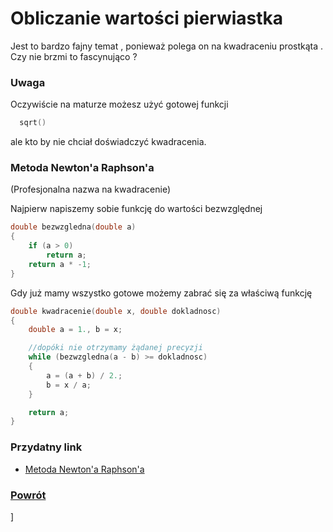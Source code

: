 # Obliczanie wartości pierwiastka
Jest to bardzo fajny temat , ponieważ polega on na kwadraceniu prostkąta .  
Czy nie brzmi to fascynująco ?

### Uwaga
Oczywiście na maturze możesz użyć gotowej funkcji
``` c++
  sqrt()
```
ale kto by nie chciał doświadczyć kwadracenia.

### Metoda Newton'a Raphson'a
(Profesjonalna nazwa na kwadracenie)


Najpierw napiszemy sobie funkcję do wartości bezwzględnej

```c++
double bezwzgledna(double a)
{
	if (a > 0)
		return a;
	return a * -1;
}
```
Gdy już mamy wszystko gotowe możemy zabrać się za właściwą funkcję
``` c++
double kwadracenie(double x, double dokladnosc)
{
	double a = 1., b = x;

	//dopóki nie otrzymamy żądanej precyzji
	while (bezwzgledna(a - b) >= dokladnosc)
	{
		a = (a + b) / 2.;
		b = x / a;
	}

	return a;
}

```

### Przydatny link
  - [Metoda Newton'a Raphson'a](https://pl.wikipedia.org/wiki/Metoda_Newtona#Przyk%C5%82ad)

### [Powrót](https://dogexd.github.io/algorytmy_matura/)
]
